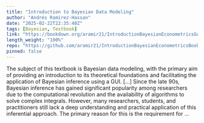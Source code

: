 ```yaml
---
title: "Introduction to Bayesian Data Modeling"
author: "Andrés Ramírez-Hassan"
date: "2025-02-22T22:35:40Z"
tags: [Bayesian, Textbook]
link: "https://bookdown.org/aramir21/IntroductionBayesianEconometricsGuidedTour/"
length_weight: "100%"
repo: "https://github.com/aramir21/IntroductionBayesianEconometricsBook"
pinned: false
---
```


The subject of this textbook is Bayesian data modeling, with the primary aim of providing an introduction to its theoretical foundations and facilitating the application of Bayesian inference using a GUI. [...] Since the late 90s, Bayesian inference has gained significant popularity among researchers due to the computational revolution and the availability of algorithms to solve complex integrals. However, many researchers, students, and practitioners still lack a deep understanding and practical application of this inferential approach. The primary reason for this is the requirement for ...
